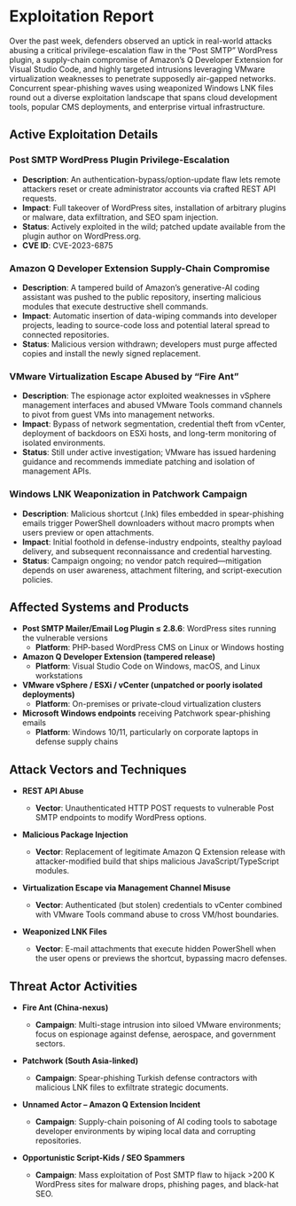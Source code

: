 # Exploitation Report

Over the past week, defenders observed an uptick in real-world attacks abusing a critical privilege-escalation flaw in the “Post SMTP” WordPress plugin, a supply-chain compromise of Amazon’s Q Developer Extension for Visual Studio Code, and highly targeted intrusions leveraging VMware virtualization weaknesses to penetrate supposedly air-gapped networks. Concurrent spear-phishing waves using weaponized Windows LNK files round out a diverse exploitation landscape that spans cloud development tools, popular CMS deployments, and enterprise virtual infrastructure.

## Active Exploitation Details

### Post SMTP WordPress Plugin Privilege-Escalation
- **Description**: An authentication-bypass/option-update flaw lets remote attackers reset or create administrator accounts via crafted REST API requests.  
- **Impact**: Full takeover of WordPress sites, installation of arbitrary plugins or malware, data exfiltration, and SEO spam injection.  
- **Status**: Actively exploited in the wild; patched update available from the plugin author on WordPress.org.  
- **CVE ID**: CVE-2023-6875  

### Amazon Q Developer Extension Supply-Chain Compromise
- **Description**: A tampered build of Amazon’s generative-AI coding assistant was pushed to the public repository, inserting malicious modules that execute destructive shell commands.  
- **Impact**: Automatic insertion of data-wiping commands into developer projects, leading to source-code loss and potential lateral spread to connected repositories.  
- **Status**: Malicious version withdrawn; developers must purge affected copies and install the newly signed replacement.  

### VMware Virtualization Escape Abused by “Fire Ant”
- **Description**: The espionage actor exploited weaknesses in vSphere management interfaces and abused VMware Tools command channels to pivot from guest VMs into management networks.  
- **Impact**: Bypass of network segmentation, credential theft from vCenter, deployment of backdoors on ESXi hosts, and long-term monitoring of isolated environments.  
- **Status**: Still under active investigation; VMware has issued hardening guidance and recommends immediate patching and isolation of management APIs.  

### Windows LNK Weaponization in Patchwork Campaign
- **Description**: Malicious shortcut (.lnk) files embedded in spear-phishing emails trigger PowerShell downloaders without macro prompts when users preview or open attachments.  
- **Impact**: Initial foothold in defense-industry endpoints, stealthy payload delivery, and subsequent reconnaissance and credential harvesting.  
- **Status**: Campaign ongoing; no vendor patch required—mitigation depends on user awareness, attachment filtering, and script-execution policies.  

## Affected Systems and Products

- **Post SMTP Mailer/Email Log Plugin ≤ 2.8.6**: WordPress sites running the vulnerable versions  
  - **Platform**: PHP-based WordPress CMS on Linux or Windows hosting  
- **Amazon Q Developer Extension (tampered release)**  
  - **Platform**: Visual Studio Code on Windows, macOS, and Linux workstations  
- **VMware vSphere / ESXi / vCenter (unpatched or poorly isolated deployments)**  
  - **Platform**: On-premises or private-cloud virtualization clusters  
- **Microsoft Windows endpoints** receiving Patchwork spear-phishing emails  
  - **Platform**: Windows 10/11, particularly on corporate laptops in defense supply chains  

## Attack Vectors and Techniques

- **REST API Abuse**  
  - **Vector**: Unauthenticated HTTP POST requests to vulnerable Post SMTP endpoints to modify WordPress options.  

- **Malicious Package Injection**  
  - **Vector**: Replacement of legitimate Amazon Q Extension release with attacker-modified build that ships malicious JavaScript/TypeScript modules.  

- **Virtualization Escape via Management Channel Misuse**  
  - **Vector**: Authenticated (but stolen) credentials to vCenter combined with VMware Tools command abuse to cross VM/host boundaries.  

- **Weaponized LNK Files**  
  - **Vector**: E-mail attachments that execute hidden PowerShell when the user opens or previews the shortcut, bypassing macro defenses.  

## Threat Actor Activities

- **Fire Ant (China-nexus)**  
  - **Campaign**: Multi-stage intrusion into siloed VMware environments; focus on espionage against defense, aerospace, and government sectors.  

- **Patchwork (South Asia-linked)**  
  - **Campaign**: Spear-phishing Turkish defense contractors with malicious LNK files to exfiltrate strategic documents.  

- **Unnamed Actor – Amazon Q Extension Incident**  
  - **Campaign**: Supply-chain poisoning of AI coding tools to sabotage developer environments by wiping local data and corrupting repositories.  

- **Opportunistic Script-Kids / SEO Spammers**  
  - **Campaign**: Mass exploitation of Post SMTP flaw to hijack >200 K WordPress sites for malware drops, phishing pages, and black-hat SEO.